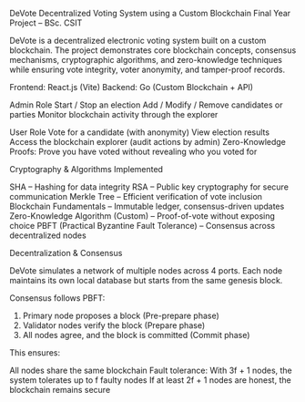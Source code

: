 DeVote
Decentralized Voting System using a Custom Blockchain
Final Year Project – BSc. CSIT

DeVote is a decentralized electronic voting system built on a custom blockchain. The project demonstrates core blockchain concepts, consensus mechanisms, cryptographic algorithms, and zero-knowledge techniques while ensuring vote integrity, voter anonymity, and tamper-proof records.

Frontend: React.js (Vite)
Backend: Go (Custom Blockchain + API)

Admin Role
      Start / Stop an election
      Add / Modify / Remove candidates or parties
      Monitor blockchain activity through the explorer

User Role
      Vote for a candidate (with anonymity)
      View election results
      Access the blockchain explorer (audit actions by admin)
      Zero-Knowledge Proofs: Prove you have voted without revealing who you voted for

Cryptography & Algorithms Implemented

SHA – Hashing for data integrity
RSA – Public key cryptography for secure communication
Merkle Tree – Efficient verification of vote inclusion
Blockchain Fundamentals – Immutable ledger, consensus-driven updates
Zero-Knowledge Algorithm (Custom) – Proof-of-vote without exposing choice
PBFT (Practical Byzantine Fault Tolerance) – Consensus across decentralized nodes

Decentralization & Consensus

DeVote simulates a network of multiple nodes across 4 ports.
Each node maintains its own local database but starts from the same genesis block.

Consensus follows PBFT:

1. Primary node proposes a block (Pre-prepare phase)
2. Validator nodes verify the block (Prepare phase)
3. All nodes agree, and the block is committed (Commit phase)

This ensures:

All nodes share the same blockchain
Fault tolerance:
      With 3f + 1 nodes, the system tolerates up to f faulty nodes
      If at least 2f + 1 nodes are honest, the blockchain remains secure

